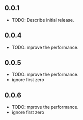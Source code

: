 ## 0.0.1

- TODO: Describe initial release.

## 0.0.4

- TODO: mprove the performance.

## 0.0.5

- TODO: mprove the performance.
- ignore first zero

## 0.0.6

- TODO: mprove the performance.
- ignore first zero
